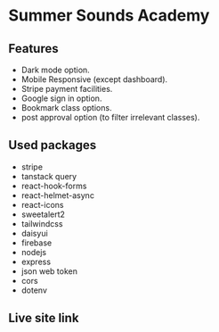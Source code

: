 # Summer Sounds Academy

## Features
- Dark mode option.
- Mobile Responsive (except dashboard).
- Stripe payment facilities.
- Google sign in option.
- Bookmark class options.
- post approval option (to filter irrelevant classes).

## Used packages
- stripe
- tanstack query
- react-hook-forms
- react-helmet-async
- react-icons
- sweetalert2
- tailwindcss
- daisyui
- firebase
- nodejs
- express
- json web token
- cors
- dotenv


## Live site link

